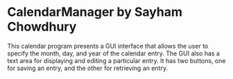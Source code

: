 # CalendarManager by Sayham Chowdhury

This calendar program presents a GUI interface that allows the user to specify the month, day, and year of the calendar entry. 
The GUI also has a text area for displaying and editing a particular entry. It has two buttons, one for saving an entry, 
and the other for retrieving an entry.